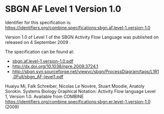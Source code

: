 # SBGN AF Level 1 Version 1.0
Identifier for this specification is: https://identifiers.org/combine.specifications:sbgn.af.level-1.version-1.0

Version 1.0 of Level 1 of the SBGN Activity Flow Language was published on released on 4 September 2009 .

The specification can be found at:

* [sbgn.af.level-1.version-1.0.pdf](https://raw.githubusercontent.com/combine-org/combine-specifications/main/specifications/files/sbgn.af.level-1.version-1.0.pdf)
* http://dx.doi.org/10.1038/npre.2009.3724.1
* http://sbgn.svn.sourceforge.net/viewvc/sbgn/ProcessDiagram/tags/L1R1.0Full/sbgn_AF-level1.pdf

Huaiyu Mi, Falk Schreiber, Nicolas Le Novère, Stuart Moodie, Anatoly Sorokin. Systems Biology Graphical Notation: Activity Flow language Level 1, Version 1.0. Available from COMBINE https://identifiers.org/combine.specifications:sbgn.er.level-1.version-1.0 (2009)